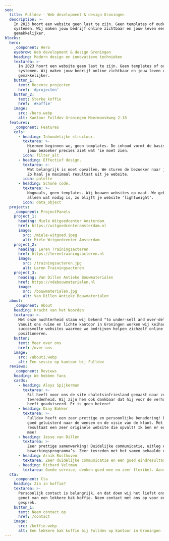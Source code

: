 ```yaml
---
seo:
  title: Fulldev - Web development & design Groningen
  description: >-
    In 2023 hoort een website geen last te zijn. Geen templates of oude
    systemen. Wij maken jouw bedrijf online zichtbaar en jouw leven een stuk
    gemakkelijker.
blocks:
  hero:
    _component: Hero
    eyebrow: Web development & design Groningen
    heading: Modern design en innovatieve technieken
    textarea: >-
      In 2023 hoort een website geen last te zijn. Geen templates of oude
      systemen. Wij maken jouw bedrijf online zichtbaar en jouw leven een stuk
      gemakkelijker.
    button_1:
      text: Recente projecten
      href: '#projecten'
    button_2:
      text: Sterke koffie
      href: '#koffie'
    image:
      src: /hero.webp
      alt: Kantoor Fulldev Groningen Moermanskweg 2-18
  features:
    _component: Features
    cols:
      - heading: Inhoudelijke structuur.
        textarea: >-
          Hiermee beginnen we, geen templates. De inhoud vormt de basis, zodat
          jouw bezoeker precies ziet wat 'ie moet zien.
        icon: filter_alt
      - heading: Effectief design.
        textarea: >-
          Wat belangrijk is moet opvallen. We sturen de bezoeker naar jouw doel.
          Zo haal je maximaal resultaat uit je website.
        icon: palette
      - heading: Schone code.
        textarea: >-
          Nogmaals, geen templates. Wij bouwen websites op maat. We gebruiken
          alleen wat nodig is, zo blijft je website 'lightweight'.
        icon: data_object
  projects:
    _component: ProjectPanels
    project_1:
      heading: Miele Witgoedcenter Amsterdam
      href: https://witgoedcenteramsterdam.nl
      image:
        src: /miele-witgoed.jpeg
        alt: Miele Witgoedcenter Amsterdam
    project_2:
      heading: Leren Trainingsacteren
      href: https://lerentrainingsacteren.nl
      image:
        src: /trainingsacteren.jpg
        alt: Leren Trainingsacteren
    project_3:
      heading: Van Dillen Antieke Bouwmaterialen
      href: https://vdabouwmaterialen.nl
      image:
        src: /bouwmaterialen.jpg
        alt: Van Dillen Antieke Bouwmaterialen
  about:
    _component: About
    heading: Kracht van het Noorden
    textarea: >-
      Met onze nuchterheid staan wij bekend "to under-sell and over-deliver".
      Vanuit ons ruime en lichte kantoor in Groningen werken wij keihard aan
      succesvolle websites waarmee we bedrijven helpen zichzelf online te
      positioneren.
    button:
      text: Meer over ons
      href: /over-ons
    image:
      src: /about1.webp
      alt: Een sessie op kantoor bij Fulldev
  reviews:
    _component: Reviews
    heading: We hebben fans
    cards:
      - heading: Aloys Spijkerman
        textarea: >-
          Sil heeft voor ons de site chaletsinfriesland gemaakt naar zeer
          tevredenheid. Wij zijn hem ook dankbaar dat hij voor de verhuur smoobu
          heeft geadviseerd. Er is geen betere!
      - heading: Diny Bakker
        textarea: >-
          Fulldev heeft een zeer prettige en persoonlijke benadering! Er wordt
          goed geluisterd naar de wensen en de visie van de klant. Met als
          resultaat een zeer originele website die opvalt! Ik ben er erg blij
          mee!
      - heading: Jesse van Dillen
        textarea: >-
          Zeer prettige samenwerking! Duidelijke communicatie, uitleg en
          bewerkingsprogramma’s. Zeer tevreden met het samen behaalde resultaat
      - heading: Arnik Rusthoven
        textarea: Zeer duidelijke communicatie en een goed eindresultaat!
      - heading: Richard Veltman
        textarea: Goede service, denken goed mee en zeer flexibel. Aanrader!
  cta:
    _component: Cta
    heading: Zin in koffie?
    textarea: >-
      Persoonlijk contact is belangrijk, en dat doen wij het liefst onder het
      genot van een lekkere bak koffie. Neem contact met ons op voor een goed
      gesprek.
    button_1:
      text: Neem contact op
      href: /contact
    image:
      src: /koffie.webp
      alt: Een lekkere bak koffie bij Fulldev op kantoor in Groningen
---
```

